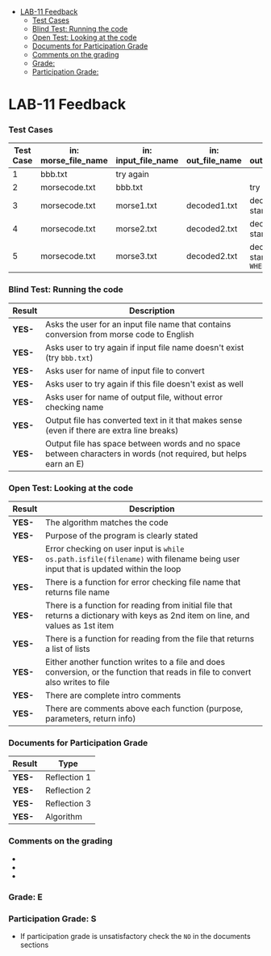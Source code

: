 
- [LAB-11 Feedback](#lab-11-feedback)
    - [Test Cases](#test-cases)
    - [Blind Test: Running the code](#blind-test-running-the-code)
    - [Open Test: Looking at the code](#open-test-looking-at-the-code)
    - [Documents for Participation Grade](#documents-for-participation-grade)
    - [Comments on the grading](#comments-on-the-grading)
    - [Grade:](#grade)
    - [Participation Grade:](#participation-grade)


# LAB-11 Feedback

### Test Cases

| Test Case | in: morse_file_name | in: input_file_name| in: out_file_name | in: out_file_name                  |
|-----------|---------------------|--------------------|-------------------|------------------------------------|
| 1         | bbb.txt             | try again          |                   |                                    |
| 2         | morsecode.txt       | bbb.txt            |                   | try again                          |
| 3         | morsecode.txt       | morse1.txt         | decoded1.txt      | decoded1.txt start with `MR.`      |
| 4         | morsecode.txt       | morse2.txt         | decoded2.txt      | decoded2.txt start with `FOUR`     |
| 5         | morsecode.txt       | morse3.txt         | decoded2.txt      | decoded2.txt start with `WHEN,`    |

    
### Blind Test: Running the code
| Result       | Description                                                                                                         |
|--------------|---------------------------------------------------------------------------------------------------------------------|
| **YES-**   | Asks the user for an input file name that contains conversion from morse code to English                           |
| **YES-**   | Asks user to try again if input file name doesn't exist (try `bbb.txt`)                                             |
| **YES-**   | Asks user for name of input file to convert                                                                         |
| **YES-**   | Asks user to try again if this file doesn't exist as well                                                           |
| **YES-**   | Asks user for name of output file, without error checking name                                                      |
| **YES-**   | Output file has converted text in it that makes sense (even if there are extra line breaks)                         |
| **YES-**   | Output file has space between words and no space between characters in words (not required, but helps earn an E)    |

### Open Test: Looking at the code
| Result       | Description                                                                                                         |
|--------------|---------------------------------------------------------------------------------------------------------------------|
| **YES-**   | The algorithm matches the code                                           |
| **YES-**   | Purpose of the program is clearly stated                                   |  
| **YES-**   | Error checking on user input is `while os.path.isfile(filename)` with filename being user input that is updated within the loop |
| **YES-**   | There is a function for error checking file name that returns file name                                             |
| **YES-**   | There is a function for reading from initial file that returns a dictionary with keys as 2nd item on line, and values as 1st item |
| **YES-**   | There is a function for reading from the file that returns a list of lists                                          |
| **YES-**   | Either another function writes to a file and does conversion, or the function that reads in file to convert also writes to file |
| **YES-**   | There are complete intro comments                                                                                   |
| **YES-**   | There are comments above each function (purpose, parameters, return info)                                           |



### Documents for Participation Grade

|Result         |Type            |
|---------------|----------------|
|**YES-** | Reflection 1   |
|**YES-** | Reflection 2   |
|**YES-** | Reflection 3   |
|**YES-** | Algorithm      |

### Comments on the grading
- 
- 
- 

### Grade: E

### Participation Grade: S
 - If participation grade is unsatisfactory check the `NO` in the documents sections